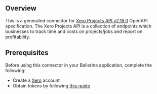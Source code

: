 ## Overview
This is a generated connector for [Xero Projects API v2.16.0](https://developer.xero.com/documentation/api/projects/overview) OpenAPI specification.
The Xero Projects API is a collection of endpoints which businesses to track time and costs on projects/jobs and report on profitability.

## Prerequisites

Before using this connector in your Ballerina application, complete the following:

* Create a [Xero](https://developer.xero.com/app/manage) account
* Obtain tokens by following [this guide](https://developer.xero.com/documentation/getting-started-guide/)
